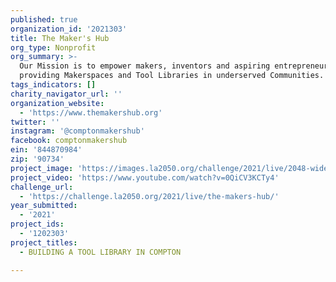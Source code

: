 ```yaml
---
published: true
organization_id: '2021303'
title: The Maker's Hub
org_type: Nonprofit
org_summary: >-
  Our Mission is to empower makers, inventors and aspiring entrepreneurs by
  providing Makerspaces and Tool Libraries in underserved Communities.
tags_indicators: []
charity_navigator_url: ''
organization_website:
  - 'https://www.themakershub.org'
twitter: ''
instagram: '@comptonmakershub'
facebook: comptonmakershub
ein: '844870984'
zip: '90734'
project_image: 'https://images.la2050.org/challenge/2021/live/2048-wide/the-makers-hub.jpg'
project_video: 'https://www.youtube.com/watch?v=0QiCV3KCTy4'
challenge_url:
  - 'https://challenge.la2050.org/2021/live/the-makers-hub/'
year_submitted:
  - '2021'
project_ids:
  - '1202303'
project_titles:
  - BUILDING A TOOL LIBRARY IN COMPTON

---
```


